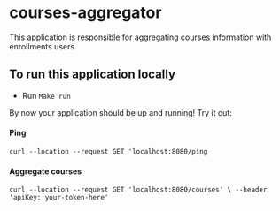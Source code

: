 # courses-aggregator

This application is responsible for aggregating courses information with enrollments users

## To run this application locally

- Run `Make run`

By now your application should be up and running! Try it out:

#### Ping

`curl --location --request GET 'localhost:8080/ping`

#### Aggregate courses

`curl --location --request GET 'localhost:8080/courses' \
--header 'apiKey: your-token-here'`
